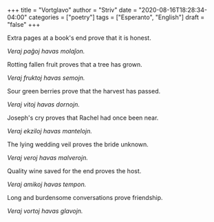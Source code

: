 +++
title = "Vortglavo"
author = "Striv"
date = "2020-08-16T18:28:34-04:00"
categories = ["poetry"]
tags = ["Esperanto", "English"]
draft = "false"
+++

Extra pages at a book's end prove that it is honest.

*Veraj paĝoj havas molaĵon.*

Rotting fallen fruit proves that a tree has grown.

*Veraj fruktoj havas semojn.*

Sour green berries prove that the harvest has passed.

*Veraj vitoj havas dornojn.*

Joseph's cry proves that Rachel had once been near.

*Veraj ekziloj havas mantelojn.*

The lying wedding veil proves the bride unknown.

*Veraj veroj havas malverojn.*

Quality wine saved for the end proves the host.

*Veraj amikoj havas tempon.*

Long and burdensome conversations prove friendship.

*Veraj vortoj havas glavojn.*
